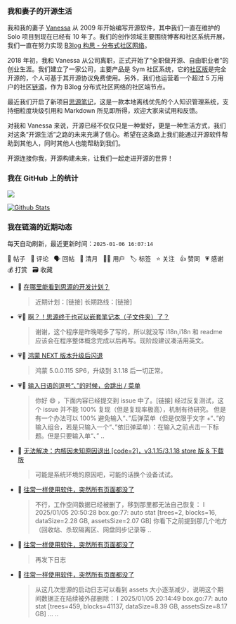 ### 我和妻子的开源生活

我和我的妻子 [Vanessa](https://github.com/Vanessa219) 从 2009 年开始编写开源软件，其中我们一直在维护的 Solo 项目到现在已经有 10 年了。我们的创作领域主要围绕博客和社区系统开展，我们一直在努力实现 [B3log 构思 - 分布式社区网络](https://ld246.com/article/1546941897596)。

2018 年初，我和 Vanessa 从公司离职，正式开始了“全职做开源、自由职业者”的创业生涯。我们建立了一家公司，主要产品是 Sym 社区系统，它的[社区版](https://github.com/88250/symphony)是完全开源的，个人可基于其开源协议免费使用。另外，我们也运营着一个超过 5 万用户的社区[链滴](https://ld246.com)，作为 B3log 分布式社区网络的社区端节点。

最近我们开启了新项目[思源笔记](https://github.com/siyuan-note/siyuan)，这是一款本地离线优先的个人知识管理系统，支持细粒度块级引用和 Markdown 所见即所得，欢迎大家来试用和反馈。

对我和 Vanessa 来说，开源已经不仅仅只是一种爱好，更是一种生活方式，我们对这条“开源生活”之路的未来充满了信心。希望在这条路上我们能通过开源软件帮助到其他人，同时其他人也能帮助到我们。

开源连接你我，开源构建未来，让我们一起走进开源的世界！

### 我在 GitHub 上的统计

<a title="Hits" target="_blank" href="https://github.com/88250/88250"><img src="https://hits.b3log.org/88250/88250.svg"></a>

[![Github Stats](https://github-readme-stats.vercel.app/api?username=88250&theme=tokyonight&show_icons=true)](https://github.com/88250)

<!--events start -->

### 我在链滴的近期动态

每天自动刷新，最近更新时间：`2025-01-06 16:07:14`

📝 帖子 &nbsp; 💬 评论 &nbsp; 🗣 回帖 &nbsp; 🌙 清月 &nbsp; 👨‍💻 用户 &nbsp; 🏷️ 标签 &nbsp; ⭐️ 关注 &nbsp; 👍 赞同 &nbsp; 💗 感谢 &nbsp; 💰 打赏 &nbsp; 🗃 收藏

* 💬 [在哪里能看到思源的开发计划？](https://ld246.com/article/1736129820912/comment/1736130129701#comments)

  > 近期计划：[链接] 长期路线：[链接]
* 💗💬 [啊？！思源终于也可以嵌套笔记本（子文件夹）了？](https://ld246.com/article/1736080299550/comment/1736125728975#comments)

  > 谢谢，这个程序是昨晚喝多了写的，所以就没写 i18n,i18n 和 readme 应该会在程序整体概念完成以后再写。现阶段建议凑活用英文。
* 💗💬 [鸿蒙 NEXT 版本升级后闪退](https://ld246.com/article/1735383661249/comment/1735810592231#comments)

  > 鸿蒙 5.0.0.115 SP6，升级到 3.1.18 后一切正常。
* 💗💬 [输入日语的逗号“、”的时候，会跳出 / 菜单](https://ld246.com/article/1736066770259/comment/1736090474117#comments)

  > 你好 😄 ，下面内容已经提交到 issue 中了。[链接] 经过反复测试，这个 issue 并不能 100% 复现（但是复现率极高），机制有待研究。 但是有一个办法可以 100% 避免输入“、”后弹菜单（但是仅限于文字 +“、”的输入组合，若是只输入一个“、”依旧弹菜单）：在输入之前点击一下标题。但是只要输入单“、” ..
* 💬 [无法解决：内核因未知原因退出 [code=2]，v3.1.15/3.1.18 store 版 &amp; 下载版](https://ld246.com/article/1735958204001/comment/1736090573523#comments)

  > 可能是系统环境的原因吧，可能的话换个设备试试。
* 💬 [往常一样使用软件，突然所有页面都没了](https://ld246.com/article/1736083223532/comment/1736089662822#comments)

  > 不行，工作空间数据已经被删了，移到那里都无法自己恢复： I 2025/01/05 20:50:28 box.go:77: auto stat [trees=2, blocks=16, dataSize=2.28 GB, assetsSize=2.07 GB] 你看下之前提到那几个地方（回收站、杀软隔离区、网盘同步记录等 ..
* 💬 [往常一样使用软件，突然所有页面都没了](https://ld246.com/article/1736083223532/comment/1736089229377#comments)

  > 再发下日志
* 💬 [往常一样使用软件，突然所有页面都没了](https://ld246.com/article/1736083223532/comment/1736088760091#comments)

  > 从这几次思源的启动日志可以看到 assets 大小逐渐减少，说明这个期间数据正在陆续被外部删除： I 2025/01/05 20:14:49 box.go:77: auto stat [trees=459, blocks=41137, dataSize=8.39 GB, assetsSize=8.17 GB] ...  ..


<!--events end -->
